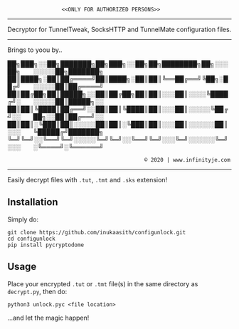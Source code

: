                      <<ONLY FOR AUTHORIZED PERSONS>>
_________________________________________________________________________

Decryptor for TunnelTweak, SocksHTTP and TunnelMate configuration files.
__________________________________________________________________________
Brings to yoou by..
                 
 ██╗███╗░░██╗███████╗██╗███╗░░██╗██╗████████╗██╗░░░██╗  ░░░░░██╗███████╗
 ██║████╗░██║██╔════╝██║████╗░██║██║╚══██╔══╝╚██╗░██╔╝  ░░░░░██║██╔════╝
 ██║██╔██╗██║█████╗░░██║██╔██╗██║██║░░░██║░░░░╚████╔╝░  ░░░░░██║█████╗░░
 ██║██║╚████║██╔══╝░░██║██║╚████║██║░░░██║░░░░░╚██╔╝░░  ██╗░░██║██╔══╝░░
 ██║██║░╚███║██║░░░░░██║██║░╚███║██║░░░██║░░░░░░██║░░░  ╚█████╔╝███████╗
 ╚═╝╚═╝░░╚══╝╚═╝░░░░░╚═╝╚═╝░░╚══╝╚═╝░░░╚═╝░░░░░░╚═╝░░░  ░╚════╝░╚══════╝

                                               © 2020 | www.infinityje.com
____________________________________________________________________________
Easily decrypt files with `.tut`, `.tmt` and `.sks` extension!

## Installation

Simply do:

    git clone https://github.com/inukaasith/configunlock.git
    cd configunlock
    pip install pycryptodome


## Usage

Place your encrypted `.tut` or `.tmt` file(s) in the same directory as `decrypt.py`, then do:

    python3 unlock.pyc <file location>

...and let the magic happen!
